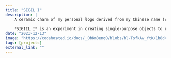 ```yaml
---
title: "SIGIL I"
description: |
    A ceramic charm of my personal logo derived from my Chinese name (正) with an NFC chip inside with my website written on it. I carry it whenever I go out to keep my website close, and when I meet people I can "give" them my website by tapping their phones with my stamp.

    *SIGIIL I* is an experiment in creating single-purpose objects to represent digital ones, giving them form, texture, and history.
date: "2023-12-13"
image: "https://codahosted.io/docs/_ObKm8enqO/blobs/bl-TsfkAv_YtK/1b8d4284efb9fb9553a9602bb68022c877a4a51f32f84a2278c3b85c8faa1b31c6977b42693ed34b40d1d4681bdbb3ba4530db02935c5a6e6925f19561a5a1658707c344dede3a1d0052fe7ee41217638c9fcd3887af96f9ad3838593c7f96f6cf801375"
tags: [projects]
external_link: ""
---
```

